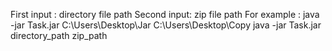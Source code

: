 First input : directory file path
Second input: zip file path
For example : java -jar Task.jar C:\\Users\\Desktop\\Jar  C:\\Users\\Desktop\\Copy
java -jar Task.jar directory_path zip_path
